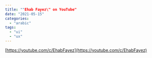 ```yaml
---
title: ""Ehab Fayez\" on YouTube"
date: "2021-05-15"
categories: 
  - "arabic"
tags: 
  - "ui"
  - "ux"
---
```


[https://youtube.com/c/EhabFayez](https://youtube.com/c/EhabFayez)

